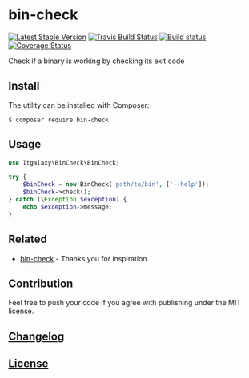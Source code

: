 # bin-check

[![Latest Stable Version](https://poser.pugx.org/itgalaxy/bin-check/v/stable)](https://packagist.org/packages/itgalaxy/bin-check)
[![Travis Build Status](https://img.shields.io/travis/itgalaxy/bin-check/master.svg?label=build)](https://travis-ci.org/itgalaxy/bin-check)
[![Build status](https://ci.appveyor.com/api/projects/status/0bnqix0n59j1byrc?svg=true)](https://ci.appveyor.com/project/evilebottnawi/bin-check)
[![Coverage Status](https://coveralls.io/repos/github/itgalaxy/bin-check/badge.svg?branch=master)](https://coveralls.io/github/itgalaxy/bin-check?branch=master)

Check if a binary is working by checking its exit code

## Install

The utility can be installed with Composer:

```shell
$ composer require bin-check
```

## Usage

```php
use Itgalaxy\BinCheck\BinCheck;

try {
    $binCheck = new BinCheck('path/to/bin', ['--help']);
    $binCheck->check();
} catch (\Exception $exception) {
    echo $exception->message;
}
```

## Related

- [bin-check](https://github.com/itgalaxy/bin-check) - Thanks you for inspiration.

## Contribution

Feel free to push your code if you agree with publishing under the MIT license.

## [Changelog](CHANGELOG.md)

## [License](LICENSE)
